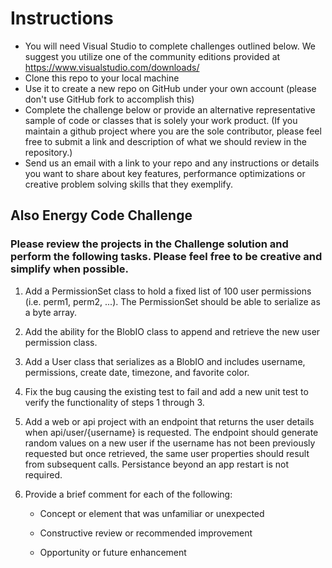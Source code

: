 
# Instructions
- You will need Visual Studio to complete challenges outlined below. We suggest you utilize one of the community editions provided at https://www.visualstudio.com/downloads/
- Clone this repo to your local machine
- Use it to create a new repo on GitHub under your own account (please don't use GitHub fork to accomplish this)
- Complete the challenge below or provide an alternative representative sample of code or classes that is solely your work product. 
  (If you maintain a github project where you are the sole contributor, please feel free to submit a link and description of what we should review in the repository.)
- Send us an email with a link to your repo and any instructions or details you want to share about key features, performance optimizations or creative problem solving skills that they exemplify.

## Also Energy Code Challenge

### Please review the projects in the Challenge solution and perform the following tasks. Please feel free to be creative and simplify when possible. 

1) Add a PermissionSet class to hold a fixed list of 100 user permissions (i.e. perm1, perm2, ...). 
   The PermissionSet should be able to serialize as a byte array.

2) Add the ability for the BlobIO class to append and retrieve the new user permission class.

3) Add a User class that serializes as a BlobIO and includes username, permissions, create date, timezone, and favorite color.

4) Fix the bug causing the existing test to fail and add a new unit test to verify the functionality of steps 1 through 3.

5) Add a web or api project with an endpoint that returns the user details when api/user/{username} is requested.
   The endpoint should generate random values on a new user if the username has not been previously requested but once retrieved, the same user properties should result from subsequent calls.
   Persistance beyond an app restart is not required.

6) Provide a brief comment for each of the following:

   - Concept or element that was unfamiliar or unexpected

   - Constructive review or recommended improvement

   - Opportunity or future enhancement